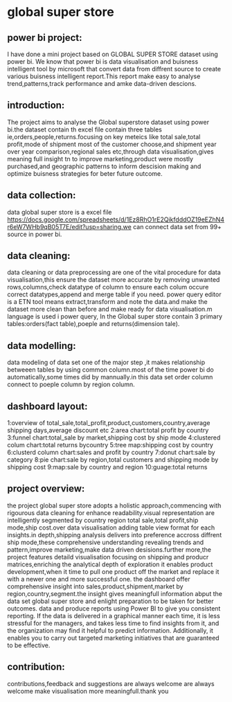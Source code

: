# global super store

## power bi project:

I have done a mini project based on GLOBAL SUPER STORE dataset using power bi.
We know that power bi is data visualisation and buisness intelligent tool by microsoft that convert data from diffrent source to create various buisness intelligent report.This report make easy to analyse trend,patterns,track performance and amke data-driven descions.


## introduction:
  The project aims to analyse the Global superstore dataset using power bi.the dataset contain th excel file contain three tables ie,orders,people,returns.focusing on key meteics like total sale,total profit,mode of shipment most of the customer choose,and shipment year over year comparison,regional sales etc,through data visualisation,gives meaning full insight tn to improve marketing,product were mostly purchased,and geographic patterns to inform descision making and optimize buisness strategies for beter future outcome.

## data collection:
data global super store is a excel file https://docs.google.com/spreadsheets/d/1Ez8RhO1rE2QikfdddOZ19eEZhN4r6eW7WHb9qB05T7E/edit?usp=sharing.we can connect data set from 99+ source in power bi.


## data cleaning:
data cleaning or data preprocessing are one of the vital procedure for data visualisation,this ensure the dataset more accurate by removing unwanted rows,columns,check datatype of column to ensure each colum occure correct datatypes,append and merge table if you need.
      power query editor is a ETN tool means extract,transform and note the data.and make the dataset more clean than before and make ready for data visualisation.m language is used i power query,
      In the Global super store contain 3 primary tables:orders(fact table),poeple and returns(dimension tale).

## data modelling:
data modeling of data set one of the major step ,it makes relationship betweeen tables by using common column.most of the time power bi do automatically,some times did by mannually.in this data set order column connect to poeple  column by region column.

## dashboard layout:
1:overview of total_sale,total_profit,product,customers,country,average shipping days,average discount etc
2:area chart:total profit by country
3:funnel chart:total_sale by market,shipping cost by ship mode
4:clustered colum chart:total returns bycountry
5:tree map:shipping cost by country
6:clusterd column chart:sales and profit by country
7:donut chart:sale by category
8:pie chart:sale by region,total customers and shipping mode by shipping cost
9:map:sale by country and region
10:guage:total returns

## project overview:

the project global super store adopts a holistic approach,commencing with rigourous data cleaning for enhance readability.visual representation are intelligently segmented by country region total sale,total profit,ship mode,ship cost.over data visualisation adding table view format for each insights.in depth,shipping analysis delivers into preference accross diffrent ship mode,these comprehensive understanding revealing trends and pattern,improve marketing,make data driven desisions.further more,the project features detaild visualisation focusing on shipping and producr matrices,enriching the analytical depth of exploration
 it enables product development,when it time to pull one product off the market and replace it with a newer one and more successful one.
the dashboard offer comprehensive insight into sales,product,shipment,market by region,country,segment.the insight gives meaningfull information abput the data set global super store and enlight preparation to be taken for better outcomes.
  data and produce reports using Power BI to give you consistent reporting. If the data is delivered in a graphical manner each time, it is less stressful for the managers, and takes less time to find insights from it, and the organization may find it helpful to predict information. Additionally, it enables you to carry out targeted marketing initiatives that are guaranteed to be effective.


  ## contribution:
  contributions,feedback and suggestions are always welcome  are always welcome make visualisation more meaningfull.thank you
  





